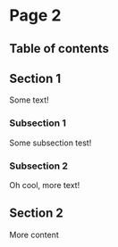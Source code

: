 # Page 2

## Table of contents

## Section 1

Some text!

### Subsection 1

Some subsection test!

### Subsection 2

Oh cool, more text!

## Section 2

More content
